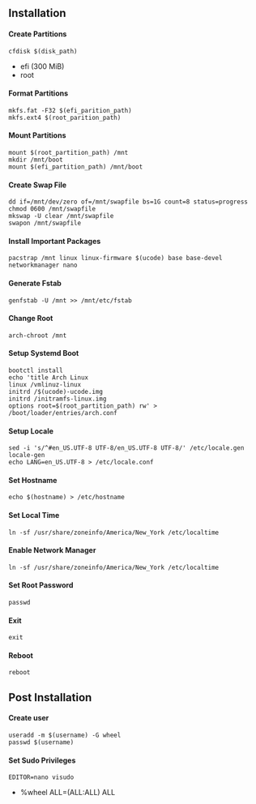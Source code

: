 ## Installation

#### Create Partitions

```
cfdisk $(disk_path)
```

- efi (300 MiB)
- root

#### Format Partitions

```
mkfs.fat -F32 $(efi_parition_path)
mkfs.ext4 $(root_parition_path)
```

#### Mount Partitions

```
mount $(root_partition_path) /mnt
mkdir /mnt/boot
mount $(efi_partition_path) /mnt/boot
```

#### Create Swap File

```
dd if=/mnt/dev/zero of=/mnt/swapfile bs=1G count=8 status=progress
chmod 0600 /mnt/swapfile
mkswap -U clear /mnt/swapfile
swapon /mnt/swapfile
```

#### Install Important Packages

```
pacstrap /mnt linux linux-firmware $(ucode) base base-devel networkmanager nano
```

#### Generate Fstab

```
genfstab -U /mnt >> /mnt/etc/fstab
```

#### Change Root

```
arch-chroot /mnt
```

#### Setup Systemd Boot

```
bootctl install
echo 'title Arch Linux
linux /vmlinuz-linux
initrd /$(ucode)-ucode.img
initrd /initramfs-linux.img
options root=$(root_partition_path) rw' > /boot/loader/entries/arch.conf
```

#### Setup Locale

```
sed -i 's/^#en_US.UTF-8 UTF-8/en_US.UTF-8 UTF-8/' /etc/locale.gen
locale-gen
echo LANG=en_US.UTF-8 > /etc/locale.conf
```

#### Set Hostname

```
echo $(hostname) > /etc/hostname
```

#### Set Local Time

```
ln -sf /usr/share/zoneinfo/America/New_York /etc/localtime
```

#### Enable Network Manager

```
ln -sf /usr/share/zoneinfo/America/New_York /etc/localtime
```

#### Set Root Password

```
passwd
```

#### Exit

```
exit
```

#### Reboot

```
reboot
```

## Post Installation

#### Create user

```
useradd -m $(username) -G wheel
passwd $(username)
```

#### Set Sudo Privileges

```
EDITOR=nano visudo
```

- %wheel ALL=(ALL:ALL) ALL

